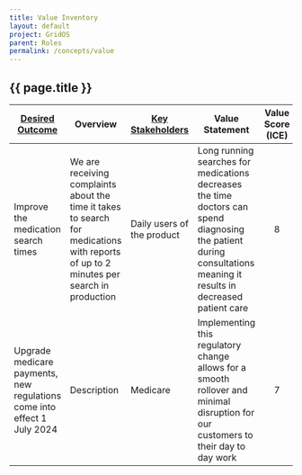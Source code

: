 ```yaml
---
title: Value Inventory
layout: default
project: GridOS
parent: Roles
permalink: /concepts/value
---
```


## {{ page.title }}

| [Desired Outcome](/GridOS/concepts/outcomes) | Overview | [Key Stakeholders](/GridOS/roles/stakeholders) | Value Statement | Value Score (ICE)
|---------|----------|-----|---|:----:|
Improve the medication search times | We are receiving complaints about the time it takes to search for medications with reports of up to 2 minutes per search in production | Daily users of the product | Long running searches for medications decreases the time doctors can spend diagnosing the patient during consultations meaning it results in decreased patient care | 8
Upgrade medicare payments, new regulations come into effect 1 July 2024 | Description | Medicare | Implementing this regulatory change allows for a smooth rollover and minimal disruption for our customers to their day to day work | 7
